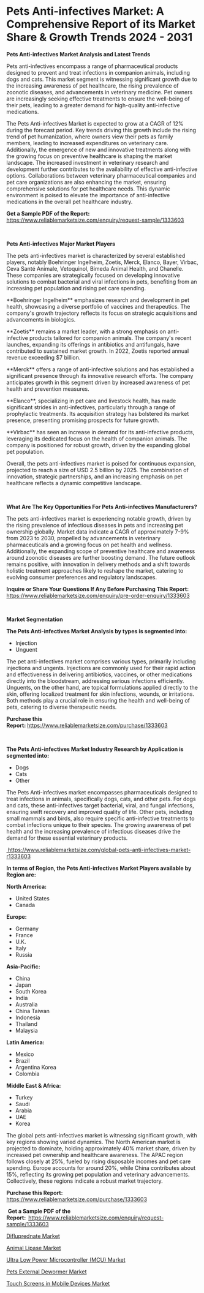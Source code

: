 <p><h1>Pets Anti-infectives Market: A Comprehensive Report of its Market Share & Growth Trends 2024 - 2031</h1></p><p><strong>Pets Anti-infectives Market Analysis and Latest Trends</strong></p>
<p><p>Pets anti-infectives encompass a range of pharmaceutical products designed to prevent and treat infections in companion animals, including dogs and cats. This market segment is witnessing significant growth due to the increasing awareness of pet healthcare, the rising prevalence of zoonotic diseases, and advancements in veterinary medicine. Pet owners are increasingly seeking effective treatments to ensure the well-being of their pets, leading to a greater demand for high-quality anti-infective medications.</p><p>The Pets Anti-infectives Market is expected to grow at a CAGR of 12% during the forecast period. Key trends driving this growth include the rising trend of pet humanization, where owners view their pets as family members, leading to increased expenditures on veterinary care. Additionally, the emergence of new and innovative treatments along with the growing focus on preventive healthcare is shaping the market landscape. The increased investment in veterinary research and development further contributes to the availability of effective anti-infective options. Collaborations between veterinary pharmaceutical companies and pet care organizations are also enhancing the market, ensuring comprehensive solutions for pet healthcare needs. This dynamic environment is poised to elevate the importance of anti-infective medications in the overall pet healthcare industry.</p></p>
<p><strong>Get a Sample PDF of the Report:&nbsp;</strong> <a href="https://www.reliablemarketsize.com/enquiry/request-sample/1333603?utm_campaign=1167&utm_medium=2&utm_source=Github&utm_content=ia&utm_term=01102024&utm_id=pets-anti-infectives">https://www.reliablemarketsize.com/enquiry/request-sample/1333603</a></p>
<p>&nbsp;</p>
<p><strong>Pets Anti-infectives Major Market Players</strong></p>
<p><p>The pets anti-infectives market is characterized by several established players, notably Boehringer Ingelheim, Zoetis, Merck, Elanco, Bayer, Virbac, Ceva Santé Animale, Vetoquinol, Bimeda Animal Health, and Chanelle. These companies are strategically focused on developing innovative solutions to combat bacterial and viral infections in pets, benefiting from an increasing pet population and rising pet care spending.</p><p>**Boehringer Ingelheim** emphasizes research and development in pet health, showcasing a diverse portfolio of vaccines and therapeutics. The company's growth trajectory reflects its focus on strategic acquisitions and advancements in biologics.</p><p>**Zoetis** remains a market leader, with a strong emphasis on anti-infective products tailored for companion animals. The company's recent launches, expanding its offerings in antibiotics and antifungals, have contributed to sustained market growth. In 2022, Zoetis reported annual revenue exceeding $7 billion.</p><p>**Merck** offers a range of anti-infective solutions and has established a significant presence through its innovative research efforts. The company anticipates growth in this segment driven by increased awareness of pet health and prevention measures.</p><p>**Elanco**, specializing in pet care and livestock health, has made significant strides in anti-infectives, particularly through a range of prophylactic treatments. Its acquisition strategy has bolstered its market presence, presenting promising prospects for future growth.</p><p>**Virbac** has seen an increase in demand for its anti-infective products, leveraging its dedicated focus on the health of companion animals. The company is positioned for robust growth, driven by the expanding global pet population.</p><p>Overall, the pets anti-infectives market is poised for continuous expansion, projected to reach a size of USD 2.5 billion by 2025. The combination of innovation, strategic partnerships, and an increasing emphasis on pet healthcare reflects a dynamic competitive landscape.</p></p>
<p>&nbsp;</p>
<p><strong>What Are The Key Opportunities For Pets Anti-infectives Manufacturers?</strong></p>
<p><p>The pets anti-infectives market is experiencing notable growth, driven by the rising prevalence of infectious diseases in pets and increasing pet ownership globally. Market data indicate a CAGR of approximately 7-9% from 2023 to 2030, propelled by advancements in veterinary pharmaceuticals and a growing focus on pet health and wellness. Additionally, the expanding scope of preventive healthcare and awareness around zoonotic diseases are further boosting demand. The future outlook remains positive, with innovation in delivery methods and a shift towards holistic treatment approaches likely to reshape the market, catering to evolving consumer preferences and regulatory landscapes.</p></p>
<p><strong>Inquire or Share Your Questions If Any Before Purchasing This Report:</strong> <a href="https://www.reliablemarketsize.com/enquiry/pre-order-enquiry/1333603?utm_campaign=1167&utm_medium=2&utm_source=Github&utm_content=ia&utm_term=01102024&utm_id=pets-anti-infectives">https://www.reliablemarketsize.com/enquiry/pre-order-enquiry/1333603</a></p>
<p>&nbsp;</p>
<p><strong>Market Segmentation</strong></p>
<p><strong>The Pets Anti-infectives Market Analysis by types is segmented into:</strong></p>
<p><ul><li>Injection</li><li>Unguent</li></ul></p>
<p><p>The pet anti-infectives market comprises various types, primarily including injections and ungents. Injections are commonly used for their rapid action and effectiveness in delivering antibiotics, vaccines, or other medications directly into the bloodstream, addressing serious infections efficiently. Unguents, on the other hand, are topical formulations applied directly to the skin, offering localized treatment for skin infections, wounds, or irritations. Both methods play a crucial role in ensuring the health and well-being of pets, catering to diverse therapeutic needs.</p></p>
<p><strong>Purchase this Report:&nbsp;</strong><a href="https://www.reliablemarketsize.com/purchase/1333603?utm_campaign=1167&utm_medium=2&utm_source=Github&utm_content=ia&utm_term=01102024&utm_id=pets-anti-infectives">https://www.reliablemarketsize.com/purchase/1333603</a></p>
<p>&nbsp;</p>
<p><strong>The Pets Anti-infectives Market Industry Research by Application is segmented into:</strong></p>
<p><ul><li>Dogs</li><li>Cats</li><li>Other</li></ul></p>
<p><p>The Pets Anti-infectives market encompasses pharmaceuticals designed to treat infections in animals, specifically dogs, cats, and other pets. For dogs and cats, these anti-infectives target bacterial, viral, and fungal infections, ensuring swift recovery and improved quality of life. Other pets, including small mammals and birds, also require specific anti-infective treatments to combat infections unique to their species. The growing awareness of pet health and the increasing prevalence of infectious diseases drive the demand for these essential veterinary products.</p></p>
<p><a href="https://www.reliablemarketsize.com/global-pets-anti-infectives-market-r1333603?utm_campaign=1167&utm_medium=2&utm_source=Github&utm_content=ia&utm_term=01102024&utm_id=pets-anti-infectives">&nbsp;https://www.reliablemarketsize.com/global-pets-anti-infectives-market-r1333603</a></p>
<p><strong>In terms of Region, the Pets Anti-infectives Market Players available by Region are:</strong></p>
<p>
    <p> <strong> North America: </strong>
        <ul>
            <li>United States</li>
            <li>Canada</li>
        </ul>
        </p> 
    <p> <strong> Europe: </strong>
        <ul>
            <li>Germany</li>
            <li>France</li>
            <li>U.K.</li>
            <li>Italy</li>
            <li>Russia</li>
        </ul>
        </p> 
    <p> <strong> Asia-Pacific: </strong>
        <ul>
            <li>China</li>
            <li>Japan</li>
            <li>South Korea</li>
            <li>India</li>
            <li>Australia</li>
            <li>China Taiwan</li>
            <li>Indonesia</li>
            <li>Thailand</li>
            <li>Malaysia</li>
        </ul>
        </p> 
    <p> <strong> Latin America: </strong>
        <ul>
            <li>Mexico</li>
            <li>Brazil</li>
            <li>Argentina Korea</li>
            <li>Colombia</li>
        </ul>
        </p> 
    <p> <strong> Middle East & Africa: </strong>
        <ul>
            <li>Turkey</li>
            <li>Saudi</li>
            <li>Arabia</li>
            <li>UAE</li>
            <li>Korea</li>
        </ul>
    </p>
    </p>
<p><p>The global pets anti-infectives market is witnessing significant growth, with key regions showing varied dynamics. The North American market is projected to dominate, holding approximately 40% market share, driven by increased pet ownership and healthcare awareness. The APAC region follows closely at 25%, fueled by rising disposable incomes and pet care spending. Europe accounts for around 20%, while China contributes about 15%, reflecting its growing pet population and veterinary advancements. Collectively, these regions indicate a robust market trajectory.</p></p>
<p><strong>Purchase this Report: </strong><a href="https://www.reliablemarketsize.com/purchase/1333603?utm_campaign=1167&utm_medium=2&utm_source=Github&utm_content=ia&utm_term=01102024&utm_id=pets-anti-infectives">https://www.reliablemarketsize.com/purchase/1333603</a></p>
<p>&nbsp;<strong>Get a Sample PDF of the Report:&nbsp;&nbsp;</strong><a href="https://www.reliablemarketsize.com/enquiry/request-sample/1333603?utm_campaign=1167&utm_medium=2&utm_source=Github&utm_content=ia&utm_term=01102024&utm_id=pets-anti-infectives">https://www.reliablemarketsize.com/enquiry/request-sample/1333603</a></p>
<p><strong></strong></p>
<p><p><a href="https://www.linkedin.com/pulse/global-difluprednate-market-analysis-trends-forecasts-growth-jzvof?utm_campaign=1167&utm_medium=2&utm_source=Github&utm_content=ia&utm_term=01102024&utm_id=pets-anti-infectives">Difluprednate Market</a></p><p><a href="https://www.linkedin.com/pulse/global-animal-lipase-industry-analysis-share-growth-trends-ykgrf?utm_campaign=1167&utm_medium=2&utm_source=Github&utm_content=ia&utm_term=01102024&utm_id=pets-anti-infectives">Animal Lipase Market</a></p><p><a href="https://issuu.com/reportprime-2/docs/ultra-low-power-microcontroller-mcu_0fd90a1c14328e?utm_campaign=1167&utm_medium=2&utm_source=Github&utm_content=ia&utm_term=01102024&utm_id=pets-anti-infectives">Ultra Low Power Microcontroller (MCU) Market</a></p><p><a href="https://github.com/mabutironaldo/Market-Research-Report-List-6/blob/main/pets-external-dewormer-market.md?utm_campaign=1167&utm_medium=2&utm_source=Github&utm_content=ia&utm_term=01102024&utm_id=pets-anti-infectives">Pets External Dewormer Market</a></p><p><a href="https://issuu.com/reportprime-2/docs/touch-screens-in-mobile-devices-mar_1af0c69ac1c369?utm_campaign=1167&utm_medium=2&utm_source=Github&utm_content=ia&utm_term=01102024&utm_id=pets-anti-infectives">Touch Screens in Mobile Devices Market</a></p></p>